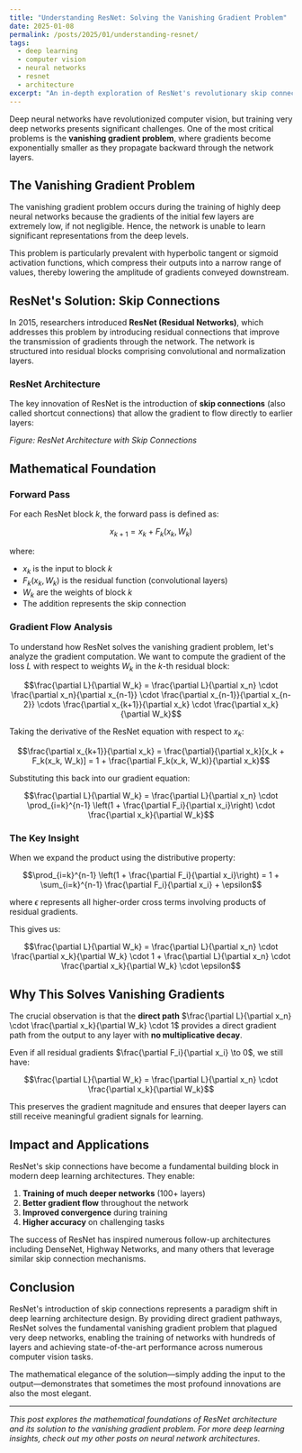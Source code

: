 ```yaml
---
title: "Understanding ResNet: Solving the Vanishing Gradient Problem"
date: 2025-01-08
permalink: /posts/2025/01/understanding-resnet/
tags:
  - deep learning
  - computer vision
  - neural networks
  - resnet
  - architecture
excerpt: "An in-depth exploration of ResNet's revolutionary skip connections and how they solve the vanishing gradient problem in deep neural networks."
---
```


Deep neural networks have revolutionized computer vision, but training very deep networks presents significant challenges. One of the most critical problems is the **vanishing gradient problem**, where gradients become exponentially smaller as they propagate backward through the network layers.

## The Vanishing Gradient Problem

The vanishing gradient problem occurs during the training of highly deep neural networks because the gradients of the initial few layers are extremely low, if not negligible. Hence, the network is unable to learn significant representations from the deep levels. 

This problem is particularly prevalent with hyperbolic tangent or sigmoid activation functions, which compress their outputs into a narrow range of values, thereby lowering the amplitude of gradients conveyed downstream.

## ResNet's Solution: Skip Connections

In 2015, researchers introduced **ResNet (Residual Networks)**, which addresses this problem by introducing residual connections that improve the transmission of gradients through the network. The network is structured into residual blocks comprising convolutional and normalization layers.

### ResNet Architecture

The key innovation of ResNet is the introduction of **skip connections** (also called shortcut connections) that allow the gradient to flow directly to earlier layers:

<script type="text/tikz">
\begin{tikzpicture}
\node (F1) at (0,0) {$F_1$};
\node (sum1) at (3,0) {$+$};
\node at (5,0) {$\cdots$};
\node (F2) at (7,0) {$F_k$};
\node (sum2) at (10,0) {$+$};
\node at (12,0) {$\cdots$};
\node (F3) at (14,0) {$F_n$};
\node (sum3) at (17,0) {$+$};

\draw[->] (-2,0) -- node[above] {$x_0$} (F1);
\draw[->] (F1) -- (sum1);
\draw[->] (sum1) -- node[above] {$x_1$} (5,0);
\draw[->] (5,0) -- (F2);
\draw[->] (F2) -- (sum2);
\draw[->] (sum2) -- node[above] {$x_k$} (12,0);
\draw[->] (12,0) -- (F3);
\draw[->] (F3) -- (sum3);
\draw[->] (sum3) -- node[above] {$x_n$} (19,0);

\draw[->] (-2,0) to[out=-30, in=-150] (sum1);
\draw[->] (5,0) to[out=-30, in=-150] (sum2);
\draw[->] (12,0) to[out=-30, in=-150] (sum3);

\node at (0,-1) {Block 1};
\node at (7,-1) {Block $k$};
\node at (14,-1) {Block $n$};
\end{tikzpicture}
</script>

*Figure: ResNet Architecture with Skip Connections*

## Mathematical Foundation

### Forward Pass

For each ResNet block $k$, the forward pass is defined as:

$$x_{k+1} = x_k + F_k(x_k, W_k)$$

where:
- $x_k$ is the input to block $k$
- $F_k(x_k, W_k)$ is the residual function (convolutional layers)
- $W_k$ are the weights of block $k$
- The addition represents the skip connection

### Gradient Flow Analysis

To understand how ResNet solves the vanishing gradient problem, let's analyze the gradient computation. We want to compute the gradient of the loss $L$ with respect to weights $W_k$ in the $k$-th residual block:

$$\frac{\partial L}{\partial W_k} = \frac{\partial L}{\partial x_n} \cdot \frac{\partial x_n}{\partial x_{n-1}} \cdot \frac{\partial x_{n-1}}{\partial x_{n-2}} \cdots \frac{\partial x_{k+1}}{\partial x_k} \cdot \frac{\partial x_k}{\partial W_k}$$

Taking the derivative of the ResNet equation with respect to $x_k$:

$$\frac{\partial x_{k+1}}{\partial x_k} = \frac{\partial}{\partial x_k}[x_k + F_k(x_k, W_k)] = 1 + \frac{\partial F_k(x_k, W_k)}{\partial x_k}$$

Substituting this back into our gradient equation:

$$\frac{\partial L}{\partial W_k} = \frac{\partial L}{\partial x_n} \cdot \prod_{i=k}^{n-1} \left(1 + \frac{\partial F_i}{\partial x_i}\right) \cdot \frac{\partial x_k}{\partial W_k}$$

### The Key Insight

When we expand the product using the distributive property:

$$\prod_{i=k}^{n-1} \left(1 + \frac{\partial F_i}{\partial x_i}\right) = 1 + \sum_{i=k}^{n-1} \frac{\partial F_i}{\partial x_i} + \epsilon$$

where $\epsilon$ represents all higher-order cross terms involving products of residual gradients.

This gives us:

$$\frac{\partial L}{\partial W_k} = \frac{\partial L}{\partial x_n} \cdot \frac{\partial x_k}{\partial W_k} \cdot 1 + \frac{\partial L}{\partial x_n} \cdot \frac{\partial x_k}{\partial W_k} \cdot \epsilon$$

## Why This Solves Vanishing Gradients

The crucial observation is that the **direct path** $\frac{\partial L}{\partial x_n} \cdot \frac{\partial x_k}{\partial W_k} \cdot 1$ provides a direct gradient path from the output to any layer with **no multiplicative decay**.

Even if all residual gradients $\frac{\partial F_i}{\partial x_i} \to 0$, we still have:

$$\frac{\partial L}{\partial W_k} = \frac{\partial L}{\partial x_n} \cdot \frac{\partial x_k}{\partial W_k}$$

This preserves the gradient magnitude and ensures that deeper layers can still receive meaningful gradient signals for learning.

## Impact and Applications

ResNet's skip connections have become a fundamental building block in modern deep learning architectures. They enable:

1. **Training of much deeper networks** (100+ layers)
2. **Better gradient flow** throughout the network
3. **Improved convergence** during training
4. **Higher accuracy** on challenging tasks

The success of ResNet has inspired numerous follow-up architectures including DenseNet, Highway Networks, and many others that leverage similar skip connection mechanisms.

## Conclusion

ResNet's introduction of skip connections represents a paradigm shift in deep learning architecture design. By providing direct gradient pathways, ResNet solves the fundamental vanishing gradient problem that plagued very deep networks, enabling the training of networks with hundreds of layers and achieving state-of-the-art performance across numerous computer vision tasks.

The mathematical elegance of the solution—simply adding the input to the output—demonstrates that sometimes the most profound innovations are also the most elegant.

---

*This post explores the mathematical foundations of ResNet architecture and its solution to the vanishing gradient problem. For more deep learning insights, check out my other posts on neural network architectures.*